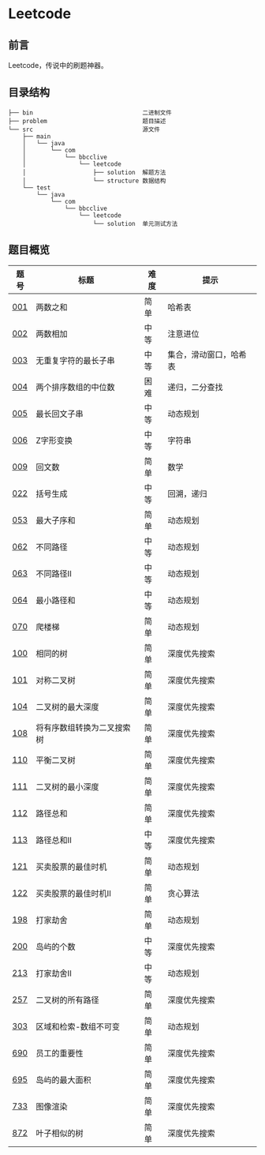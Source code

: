 # Leetcode

## 前言

Leetcode，传说中的刷题神器。

## 目录结构

    ├── bin                               二进制文件
    ├── problem                           题目描述
    └── src                               源文件
        ├── main
        │   └── java
        │       └── com
        │           └── bbcclive
        │               └── leetcode
        │                   ├── solution  解题方法
        │                   └── structure 数据结构
        └── test
            └── java
                └── com
                    └── bbcclive
                        └── leetcode
                            └── solution  单元测试方法

## 题目概览

|题号|标题|难度|提示|
|-|-|-|-|
|[001]|两数之和|简单|哈希表|
|[002]|两数相加|中等|注意进位|
|[003]|无重复字符的最长子串|中等|集合，滑动窗口，哈希表|
|[004]|两个排序数组的中位数|困难|递归，二分查找|
|[005]|最长回文子串|中等|动态规划|
|[006]|Z字形变换|中等|字符串|
|[009]|回文数|简单|数学|
|[022]|括号生成|中等|回溯，递归|
|[053]|最大子序和|简单|动态规划|
|[062]|不同路径|中等|动态规划|
|[063]|不同路径II|中等|动态规划|
|[064]|最小路径和|中等|动态规划|
|[070]|爬楼梯|简单|动态规划|
|[100]|相同的树|简单|深度优先搜索|
|[101]|对称二叉树|简单|深度优先搜索|
|[104]|二叉树的最大深度|简单|深度优先搜索|
|[108]|将有序数组转换为二叉搜索树|简单|深度优先搜索|
|[110]|平衡二叉树|简单|深度优先搜索|
|[111]|二叉树的最小深度|简单|深度优先搜索|
|[112]|路径总和|简单|深度优先搜索|
|[113]|路径总和II|中等|深度优先搜索|
|[121]|买卖股票的最佳时机|简单|动态规划|
|[122]|买卖股票的最佳时机II|简单|贪心算法|
|[198]|打家劫舍|简单|动态规划|
|[200]|岛屿的个数|中等|深度优先搜索|
|[213]|打家劫舍II|中等|动态规划|
|[257]|二叉树的所有路径|简单|深度优先搜索|
|[303]|区域和检索-数组不可变|简单|动态规划|
|[690]|员工的重要性|简单|深度优先搜索|
|[695]|岛屿的最大面积|简单|深度优先搜索|
|[733]|图像渲染|简单|深度优先搜索|
|[872]|叶子相似的树|简单|深度优先搜索|

[001]: problem/description/001/README.md
[002]: problem/description/002/README.md
[003]: problem/description/003/README.md
[004]: problem/description/004/README.md
[005]: problem/description/005/README.md
[006]: problem/description/006/README.md
[009]: problem/description/009/README.md
[022]: problem/description/022/README.md
[053]: problem/description/053/README.md
[062]: problem/description/062/README.md
[063]: problem/description/063/README.md
[064]: problem/description/064/README.md
[070]: problem/description/070/README.md
[100]: problem/description/100/README.md
[101]: problem/description/101/README.md
[104]: problem/description/104/README.md
[108]: problem/description/108/README.md
[110]: problem/description/110/README.md
[111]: problem/description/111/README.md
[112]: problem/description/112/README.md
[113]: problem/description/113/README.md
[121]: problem/description/121/README.md
[122]: problem/description/122/README.md
[198]: problem/description/198/README.md
[200]: problem/description/200/README.md
[213]: problem/description/213/README.md
[257]: problem/description/257/README.md
[303]: problem/description/303/README.md
[690]: problem/description/690/README.md
[695]: problem/description/695/README.md
[733]: problem/description/733/README.md
[872]: problem/description/872/README.md